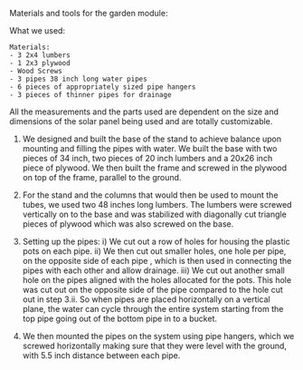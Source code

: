 Materials and tools for the garden module:

What we used:

    Materials:
    - 3 2x4 lumbers
    - 1 2x3 plywood
    - Wood Screws
    - 3 pipes 38 inch long water pipes
    - 6 pieces of appropriately sized pipe hangers
    - 3 pieces of thinner pipes for drainage

All the measurements and the parts used are dependent on the size and dimensions of the solar panel being used and are totally customizable.

1) We designed and built the base of the stand to achieve balance upon mounting and filling the pipes with water. We built the base with two pieces of 34 inch, two pieces of 20 inch lumbers and a 20x26 inch piece of plywood. We then built the frame and screwed in the plywood on top of the frame, parallel to the ground.

2) For the stand and the columns that would then be used to mount the tubes, we used two 48 inches long lumbers. The lumbers were screwed vertically on to the base and was stabilized with diagonally cut triangle pieces of plywood which was also screwed on the base.

3) Setting up the pipes:
    i) We cut out a row of holes for housing the plastic pots on each pipe.
    ii) We then cut out smaller holes, one hole per pipe, on the opposite side of each pipe , which is then used in connecting the pipes with each other and allow drainage.
    iii) We cut out another small hole on the pipes aligned with the holes allocated for the pots. This hole was cut out on the opposite side of the pipe compared to the hole cut out in step 3.ii. So when pipes are placed horizontally on a vertical plane, the water can cycle through the entire system starting from the top pipe going out of the bottom pipe in to a bucket.

4) We then mounted the pipes on the system using pipe hangers, which we screwed horizontally making sure that they were level with the ground, with 5.5 inch distance between each pipe.
